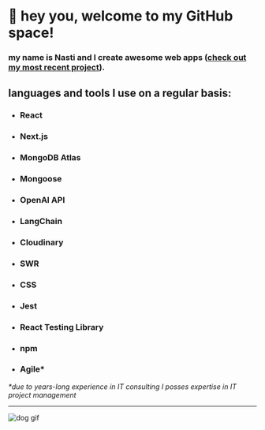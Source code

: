 # 🤗 hey you, welcome to my GitHub space!

### my name is Nasti and I create awesome web apps ([check out my most recent project](https://github.com/nastiche/capstone_taskifai_app)).
## languages and tools I use on a regular basis:

- ### **React**
- ### **Next.js**
- ### **MongoDB Atlas**
- ### **Mongoose**
- ### **OpenAI API**
- ### **LangChain**
- ### **Cloudinary**
- ### **SWR**
- ### **CSS**
- ### **Jest**
- ### **React Testing Library**
- ### **npm**
- ### **Agile***


_*due to years-long experience in IT consulting I posses expertise in IT project management_

---

![dog gif](https://media3.giphy.com/media/3oKIPnAiaMCws8nOsE/200w.webp?cid=ecf05e479tv7f9phcfjywlacunm5j3jyj4hplan5rxtikayp&ep=v1_gifs_search&rid=200w.webp&ct=g)
